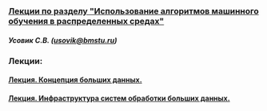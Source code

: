 ### <u>Лекции по разделу "Использование алгоритмов машинного обучения в распределенных средах"</u>
##### Усовик С.В. (usovik@bmstu.ru)



### Лекции:

#### [Лекция. Концепция больших данных.](Концепция%20больших%20данных.pdf)
#### [Лекция. Инфраструктура систем обработки больших данных.](Инфраструктура%20систем%20обработки%20больших%20данных.pdf)
